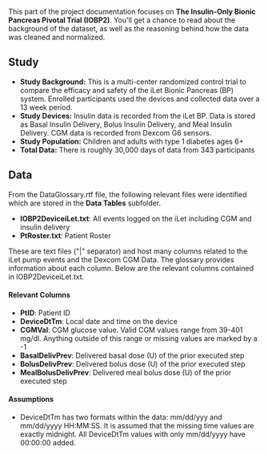 This part of the project documentation focuses on 
**The Insulin-Only Bionic Pancreas Pivotal Trial (IOBP2)**. You'll get a
chance to read about the background of the dataset,
as well as the reasoning behind how the data was cleaned and normalized.
## Study
- **Study Background:** This is a multi-center randomized control trial to compare the efficacy and safety of the iLet Bionic Pancreas (BP) system. Enrolled participants used the devices and collected data over a 13 week period.
- **Study Devices:** Insulin data is recorded from the iLet BP. Data is stored as Basal Insulin Delivery, Bolus Insulin Delivery, and Meal Insulin Delivery. 
CGM data is recorded from Dexcom G6 sensors. 
- **Study Population:** Children and adults with type 1 diabetes ages 6+
- **Total Data:** There is roughly 30,000 days of data from 343 participants

## Data
From the DataGlossary.rtf file, the following relevant files were identified which are stored in the **Data Tables** subfolder.

* **IOBP2DeviceiLet.txt**: All events logged on the iLet including CGM and insulin delivery 
* **PtRoster.txt**: Patient Roster

These are text files ("|" separator) and host many columns related to the iLet pump events and the Dexcom CGM Data. The glossary provides information about each column. Below are the relevant columns contained in IOBP2DeviceiLet.txt.

#### Relevant Columns

- **PtID**: Patient ID
- **DeviceDtTm**: Local date and time on the device
- **CGMVal**: CGM glucose value. Valid CGM values range from 39-401 mg/dl. Anything outside of this range or missing values are marked by a -1
- **BasalDelivPrev**: Delivered basal dose (U) of the prior executed step 
- **BolusDelivPrev**: Delivered bolus dose (U) of the prior executed step 
- **MealBolusDelivPrev**: Delivered meal bolus dose (U) of the prior executed step 

#### Assumptions
- DeviceDtTm has two formats within the data: mm/dd/yyy and mm/dd/yyyy HH:MM:SS. It is assumed that the missing time values are exactly midnight. All DeviceDtTm values with only mm/dd/yyyy have 00:00:00 added. 
